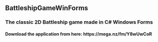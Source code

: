 <h2>BattleshipGameWinForms</h2>
<h3>The classic 2D Battleship game made in C# Windows Forms</h3>

<h4>Download the application from here: https://mega.nz/fm/Y8wUwCoR</h4>
